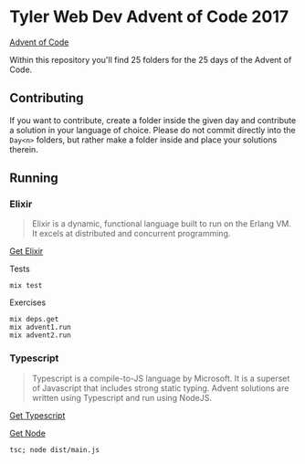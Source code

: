 # Tyler Web Dev Advent of Code 2017

[Advent of Code](adventofcode.com)

Within this repository you'll find 25 folders for the 25 days of the Advent of Code.

## Contributing

If you want to contribute, create a folder inside the given day and contribute a solution in your language of choice.
Please do not commit directly into the `Day<n>` folders, but rather make a folder inside and place your solutions therein.

## Running

### Elixir
> Elixir is a dynamic, functional language built to run on the Erlang VM. It excels at distributed and concurrent programming.

[Get Elixir](http://elixir-lang.github.io/)

Tests
```
mix test
```
Exercises
```
mix deps.get
mix advent1.run
mix advent2.run
```

### Typescript
> Typescript is a compile-to-JS language by Microsoft. It is a superset of Javascript that includes strong static typing.
> Advent solutions are written using Typescript and run using NodeJS.

[Get Typescript](https://www.typescriptlang.org/)

[Get Node](https://nodejs.org/en/)
```
tsc; node dist/main.js
```
